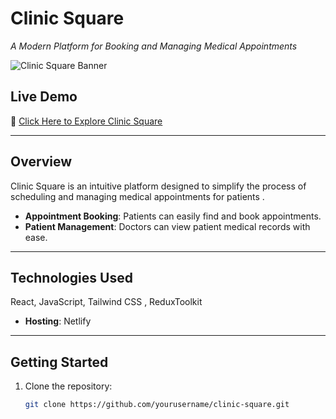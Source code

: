 # **Clinic Square**  
_A Modern Platform for Booking and Managing Medical Appointments_

![Clinic Square Banner](https://i.ibb.co/3c9TMg0/1.png) <!-- يمكنك إضافة صورة توضح التطبيق هنا -->

## **Live Demo**  
🔗 [Click Here to Explore Clinic Square](clinic-square.netlify.app)

---

## **Overview**

Clinic Square is an intuitive platform designed to simplify the process of scheduling and managing medical appointments for  patients .

- **Appointment Booking**: Patients can easily find and book appointments.
- **Patient Management**: Doctors can view patient medical records with ease.


---


## **Technologies Used**

 React, JavaScript, Tailwind CSS , ReduxToolkit

- **Hosting**:  Netlify

---

## **Getting Started**

1. Clone the repository:  
   ```bash
   git clone https://github.com/yourusername/clinic-square.git
